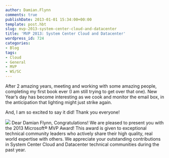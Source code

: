 ```yaml
---
author: Damian.Flynn
comments: true
publishDate: 2013-01-01 15:34:00+00:00
template: post.hbt
slug: mvp-2013-system-center-cloud-and-datacenter
title: 'MVP 2013: System Center Cloud and Datacenter'
wordpress_id: 724
categories:
- Blog
tags:
- Cloud
- General
- MVP
- WS/SC
---
```


After 2 amazing years, meeting and working with some amazing people, completing my first book ever (I am still trying to get over that one). New Year’s day has become interesting as we cook and monitor the email box, in the anticipation that lighting might just strike again.

And, I am so excited to say it did! Thank you everyone!

![](http://adminframework.mvpaward.com/images/mvplogo.jpg)
Dear Damian Flynn,
Congratulations! We are pleased to present you with the 2013 Microsoft® MVP Award! This award is given to exceptional technical community leaders who actively share their high quality, real world expertise with others. We appreciate your outstanding contributions in System Center Cloud and Datacenter technical communities during the past year.
